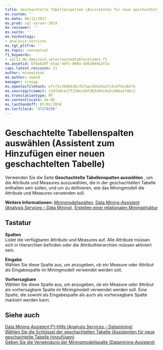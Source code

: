 ```yaml
---
title: Geschachtelte Tabellenspalten (Assistenten für neue geschachtelte Tabelle hinzufügen) auswählen | Microsoft-Dokumentation
ms.custom: ''
ms.date: 06/13/2017
ms.prod: sql-server-2014
ms.reviewer: ''
ms.suite: ''
ms.technology:
- analysis-services
ms.tgt_pltfrm: ''
ms.topic: conceptual
f1_keywords:
- sql12.dm.dmwizard.selectnestedtablecolumns.f1
ms.assetid: b78a820f-b5a2-4dfc-809a-8d6a949a3f3a
caps.latest.revision: 21
author: minewiskan
ms.author: owend
manager: craigg
ms.openlocfilehash: efcf3c3b0b628cfb7aac93b24a1fc4c874ceb57e
ms.sourcegitcommit: c18fadce27f330e1d4f36549414e5c84ba2f46c2
ms.translationtype: MT
ms.contentlocale: de-DE
ms.lasthandoff: 07/02/2018
ms.locfileid: "37278296"
---
```

# <a name="select-nested-table-columns-add-new-nested-table-wizard"></a>Geschachtelte Tabellenspalten auswählen (Assistent zum Hinzufügen einer neuen geschachtelten Tabelle)
  Verwenden Sie die Seite **Geschachtelte Tabellenspalten auswählen** , um die Attribute und Measures auszuwählen, die in der geschachtelten Tabelle enthalten sein sollen, und um zu definieren, wie das Miningmodell die Attribute und Measures verwenden soll.  
  
 **Weitere Informationen:** [Mininmodellspalten](data-mining/mining-model-columns.md), [Data Mining-Assistent &#40;Analysis Services – Data Mining&#41;](data-mining/data-mining-wizard-analysis-services-data-mining.md), [Erstellen einer relationalen Miningstruktur](data-mining/create-a-relational-mining-structure.md)  
  
## <a name="options"></a>Tastatur  
 **Spalten**  
 Listet die verfügbaren Attribute und Measures auf. Alle Attribute müssen sich in Hierarchien befinden oder die Attributhierarchien müssen aktiviert sein.  
  
 **Eingabe**  
 Wählen Sie diese Spalte aus, um anzugeben, ob ein Measure oder Attribut als Eingabespalte im Miningmodell verwendet werden soll.  
  
 **Vorhersagbare**  
 Wählen Sie diese Spalte aus, um anzugeben, ob ein Measure oder Attribut als vorhersagbare Spalte im Miningmodell verwendet werden soll. Eine Spalte, die sowohl als Eingabespalte als auch als vorhersagbare Spalte markiert werden kann.  
  
## <a name="see-also"></a>Siehe auch  
 [Data Mining-Assistent F1-Hilfe &#40;Analysis Services – Datamining&#41;](data-mining-wizard-f1-help-analysis-services-data-mining.md)   
 [Wählen Sie die Schlüssel der geschachtelten Tabelle &#40;Assistenten für neue geschachtelte Tabelle hinzufügen&#41;](select-nested-table-key-add-new-nested-table-wizard.md)   
 [Geben Sie die Verwendung der Miningmodellspalte &#40;Datamining-Assistent&#41;](specify-mining-model-column-usage-data-mining-wizard.md)  
  
  
